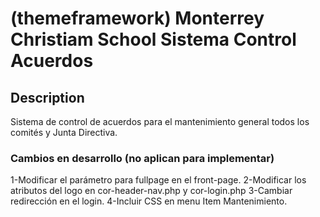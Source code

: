 # (themeframework) Monterrey Christiam School Sistema Control Acuerdos

## Description

Sistema de control de acuerdos para el mantenimiento general todos los comités y Junta Directiva.

### Cambios en desarrollo (no aplican para implementar)

1-Modificar el parámetro para fullpage en el front-page.
2-Modificar los atributos del logo en cor-header-nav.php y cor-login.php
3-Cambiar redirección en el login.
4-Incluir CSS en menu Item Mantenimiento.
